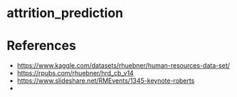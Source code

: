 # attrition_prediction

# References

- https://www.kaggle.com/datasets/rhuebner/human-resources-data-set/
- https://rpubs.com/rhuebner/hrd_cb_v14
- https://www.slideshare.net/RMEvents/1345-keynote-roberts
- 

